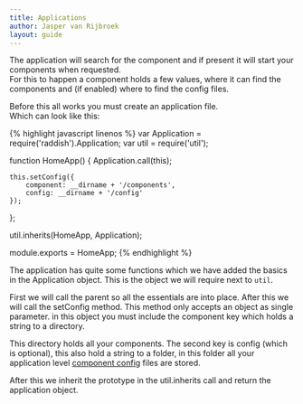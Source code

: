 ```yaml
---
title: Applications
author: Jasper van Rijbroek
layout: guide
---
```


The application will search for the component and if present it will start your components when requested.  
For this to happen a component holds a few values, where it can find the components and (if enabled) where to find the config files.

Before this all works you must create an application file.  
Which can look like this:

{% highlight javascript linenos %}
var Application = require('raddish').Application;
var util        = require('util');

function HomeApp() {
    Application.call(this);

    this.setConfig({
        component: __dirname + '/components',
        config: __dirname + '/config'
    });
};

util.inherits(HomeApp, Application);

module.exports = HomeApp;
{% endhighlight %}

The application has quite some functions which we have added the basics in the Application object.
This is the object we will require next to ```util```.

First we will call the parent so all the essentials are into place. After this we will call the setConfig method.
This method only accepts an object as single parameter. in this object you must include the component key which holds a string to a directory.

This directory holds all your components.
The second key is config (which is optional), this also hold a string to a folder, in this folder all your
application level [component config](/guide/essentials/component-config.html) files are stored.

After this we inherit the prototype in the util.inherits call and return the application object.
